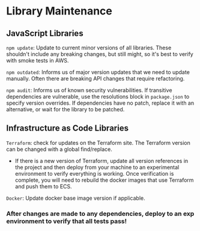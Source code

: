 # Library Maintenance

## JavaScript Libraries

`npm update`: Update to current minor versions of all libraries. These shouldn't include any breaking changes, but still might, so it's best to verify with smoke tests in AWS.

`npm outdated`: Informs us of major version updates that we need to update manually. Often there are breaking API changes that require refactoring.

`npm audit`: Informs us of known security vulnerabilities. If transitive dependencies are vulnerable, use the resolutions block in `package.json` to specify version overrides. 
If dependencies have no patch, replace it with an alternative, or wait for the library to be patched.

## Infrastructure as Code Libraries

`Terraform`: check for updates on the Terraform site. The Terraform version can be changed with a global find/replace.
  * If there is a new version of Terraform, update all version references in the project and then deploy from your machine to an experimental environment to verify everything is working. Once verification is complete, you will need to rebuild the docker images that use Terraform and push them to ECS.

`Docker`: Update docker base image version if applicable.

### After changes are made to any dependencies, deploy to an exp environment to verify that all tests pass!

